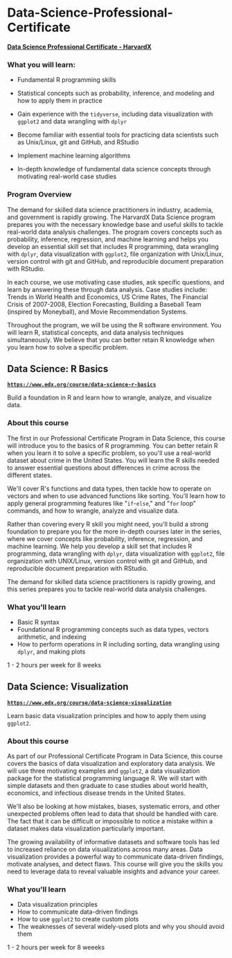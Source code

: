 # Data-Science-Professional-Certificate

**[Data Science Professional Certificate - HarvardX](https://www.edx.org/professional-certificate/harvardx-data-science "Program Description")**

### What you will learn:

   - Fundamental R programming skills

   - Statistical concepts such as probability, inference, and modeling and how to apply them in practice

   - Gain experience with the `tidyverse`, including data visualization with `ggplot2` and data wrangling with `dplyr`

   - Become familiar with essential tools for practicing data scientists such as Unix/Linux, git and GitHub, and RStudio

   - Implement machine learning algorithms

   - In-depth knowledge of fundamental data science concepts through motivating real-world case studies
   
### Program Overview

The demand for skilled data science practitioners in industry, academia, and government is rapidly growing. The HarvardX Data Science program prepares you with the necessary knowledge base and useful skills to tackle real-world data analysis challenges. The program covers concepts such as probability, inference, regression, and machine learning and helps you develop an essential skill set that includes R programming, data wrangling with `dplyr`, data visualization with `ggplot2`, file organization with Unix/Linux, version control with git and GitHub, and reproducible document preparation with RStudio.

In each course, we use motivating case studies, ask specific questions, and learn by answering these through data analysis. Case studies include: Trends in World Health and Economics, US Crime Rates, The Financial Crisis of 2007-2008, Election Forecasting, Building a Baseball Team (inspired by Moneyball), and Movie Recommendation Systems.

Throughout the program, we will be using the R software environment. You will learn R, statistical concepts, and data analysis techniques simultaneously. We believe that you can better retain R knowledge when you learn how to solve a specific problem.

## Data Science: R Basics

**[`https://www.edx.org/course/data-science-r-basics`](https://www.edx.org/course/data-science-r-basics "Course Description")**

Build a foundation in R and learn how to wrangle, analyze, and visualize data.

### About this course

The first in our Professional Certificate Program in Data Science, this course will introduce you to the basics of R programming. You can better retain R when you learn it to solve a specific problem, so you'll use a real-world dataset about crime in the United States. You will learn the R skills needed to answer essential questions about differences in crime across the different states.

We'll cover R's functions and data types, then tackle how to operate on vectors and when to use advanced functions like sorting. You'll learn how to apply general programming features like "`if`-`else`," and "`for` loop" commands, and how to wrangle, analyze and visualize data.

Rather than covering every R skill you might need, you'll build a strong foundation to prepare you for the more in-depth courses later in the series, where we cover concepts like probability, inference, regression, and machine learning. We help you develop a skill set that includes R programming, data wrangling with ```dplyr```, data visualization with `ggplot2`, file organization with UNIX/Linux, version control with git and GitHub, and reproducible document preparation with RStudio.

The demand for skilled data science practitioners is rapidly growing, and this series prepares you to tackle real-world data analysis challenges.

### What you'll learn

   - Basic R syntax
   - Foundational R programming concepts such as data types, vectors arithmetic, and indexing
   - How to perform operations in R including sorting, data wrangling using `dplyr`, and making plots
   
1 - 2 hours per week for 8 weeks

## Data Science: Visualization

**[`https://www.edx.org/course/data-science-visualization`](https://www.edx.org/course/data-science-visualization "Course Description")**

Learn basic data visualization principles and how to apply them using `ggplot2`.

### About this course

As part of our Professional Certificate Program in Data Science, this course covers the basics of data visualization and exploratory data analysis. We will use three motivating examples and `ggplot2`, a data visualization package for the statistical programming language R. We will start with simple datasets and then graduate to case studies about world health, economics, and infectious disease trends in the United States.

We'll also be looking at how mistakes, biases, systematic errors, and other unexpected problems often lead to data that should be handled with care. The fact that it can be difficult or impossible to notice a mistake within a dataset makes data visualization particularly important.

The growing availability of informative datasets and software tools has led to increased reliance on data visualizations across many areas. Data visualization provides a powerful way to communicate data-driven findings, motivate analyses, and detect flaws. This course will give you the skills you need to leverage data to reveal valuable insights and advance your career.

### What you'll learn

   - Data visualization principles
   - How to communicate data-driven findings
   - How to use `ggplot2` to create custom plots
   - The weaknesses of several widely-used plots and why you should avoid them

1 - 2 hours per week for 8 weeeks
